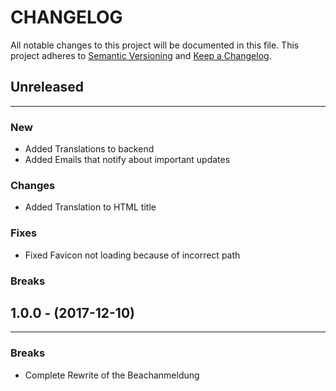 # CHANGELOG

All notable changes to this project will be documented in this file.
This project adheres to [Semantic Versioning](http://semver.org/) and [Keep a Changelog](http://keepachangelog.com/).



## Unreleased
---

### New
* Added Translations to backend
* Added Emails that notify about important updates

### Changes
* Added Translation to HTML title

### Fixes
* Fixed Favicon not loading because of incorrect path

### Breaks


## 1.0.0 - (2017-12-10)
---

### Breaks
* Complete Rewrite of the Beachanmeldung
